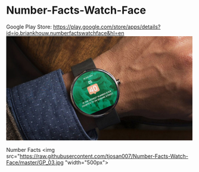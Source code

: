 # Number-Facts-Watch-Face

Google Play Store: https://play.google.com/store/apps/details?id=io.briankhouw.numberfactswatchface&hl=en
<img src="https://raw.githubusercontent.com/tjosan007/Number-Facts-Watch-Face/master/GP_02.jpg" width="500px"><br>

Number Facts
<img src="https://raw.githubusercontent.com/tjosan007/Number-Facts-Watch-Face/master/GP_03.jpg "width="500px">


